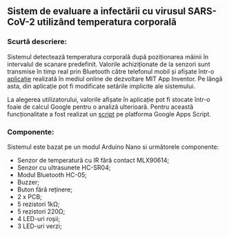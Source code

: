 ## Sistem de evaluare a infectării cu virusul SARS-CoV-2 utilizând temperatura corporală

### Scurtă descriere:

Sistemul detectează temperatura corporală după poziționarea mâinii în intervalul de scanare predefinit. 
Valorile achiziționate de la senzori sunt transmise în timp real prin Bluetooth către telefonul mobil și afișate într-o [aplicație](http://ai2.appinventor.mit.edu/#4972066926624768) realizată în mediul online de dezvoltare MIT App Inventor. 
Pe lângă asta, din aplicație pot fi modificate setările implicite ale sistemului. 

La alegerea utilizatorului, valorile afișate în aplicație pot fi stocate într-o foaie de calcul Google pentru o analiză ulterioară.
Pentru această funcționalitate a fost realizat un [script](https://script.google.com/d/1ZvxSbKQELXQpO4ODZA-MBYUkUSaNE9s10FG8xVb0a-EfYcUUJ65DivRc/edit) pe platforma Google Apps Script.

### Componente:

Sistemul este bazat pe un modul Arduino Nano si următorele componente:

- Senzor de temperatură cu IR fără contact MLX90614;
- Senzor cu ultrasunete HC-SR04;
- Modul Bluetooth HC-05;
- Buzzer;
- Buton fără reținere;
- 2 x PCB;
- 5 rezistori 1kΩ;
- 5 rezistori 220Ω;
- 4 LED-uri roșii;
- 3 LED-uri verzi;
